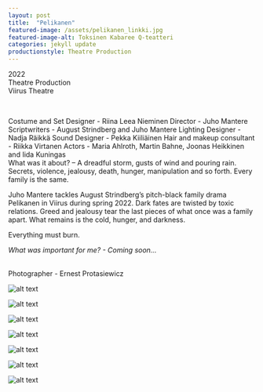 ```yaml
---
layout: post
title:  "Pelikanen"
featured-image: /assets/pelikanen_linkki.jpg
featured-image-alt: Toksinen Kabaree Q-teatteri
categories: jekyll update
productionstyle: Theatre Production
---
```

  2022  
  Theatre Production  
  Viirus Theatre  

  <br/>
<p></p>  
  Costume and Set Designer - Riina Leea Nieminen  
  Director - Juho Mantere  
  Scriptwriters - August Strindberg and Juho Mantere  
  Lighting Designer - Nadja Räikkä  
  Sound Designer - Pekka Kiiliäinen   
  Hair and makeup consultant - Riikka Virtanen  
  Actors - Maria Ahlroth, Martin Bahne, Joonas Heikkinen and Iida Kuningas  

  <br/>

<div class="post-text-alone">  
  What was it about? – A dreadful storm, gusts of wind and pouring rain.  
  Secrets, violence, jealousy, death, hunger, manipulation and so forth.  
  Every family is the same.  

  Juho Mantere tackles August Strindberg’s pitch-black family drama Pelikanen in Viirus during spring 2022. Dark fates are twisted by toxic relations. Greed and jealousy tear the last pieces of what once was a family apart. What remains is the cold, hunger, and darkness.  

  Everything must burn.  
<p></p>
  <em>What was important for me? - Coming soon...</em>
</div>  
<p></p>
  
  <br/>  
  Photographer - Ernest Protasiewicz
  

![alt text](/assets/projects/pelikanen1.jpg)  
  
![alt text](/assets/projects/pelikanen2.jpg)

![alt text](/assets/projects/pelikanen3.jpg) 

![alt text](/assets/projects/pelikanen4.jpg)  

![alt text](/assets/projects/pelikanen5.jpg) 

![alt text](/assets/projects/pelikanen6.jpg)   
 
![alt text](/assets/projects/luonnos13.jpg)   



